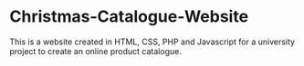 # Christmas-Catalogue-Website
This is a website created in HTML, CSS, PHP and Javascript for a university project to create an online product catalogue. 
